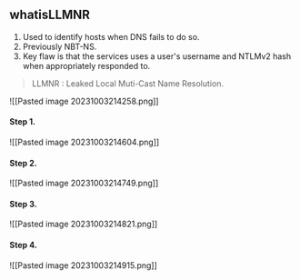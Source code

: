 ## whatisLLMNR

1. Used to identify hosts when DNS fails to do so.
2. Previously NBT-NS.
3. Key flaw is that the services uses a user's username and NTLMv2 hash when appropriately responded to.

> LLMNR : Leaked Local Muti-Cast Name Resolution. 

![[Pasted image 20231003214258.png]]

#### Step 1.

![[Pasted image 20231003214604.png]]

#### Step 2.

![[Pasted image 20231003214749.png]]

#### Step 3.

![[Pasted image 20231003214821.png]]

#### Step 4.

![[Pasted image 20231003214915.png]]

